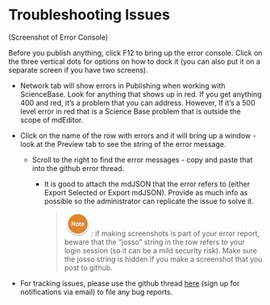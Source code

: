 # Troubleshooting Issues

\(Screenshot of Error Console\)

Before you publish anything, click F12 to bring up the error console. Click on the three vertical dots for options on how to dock it \(you can also put it on a separate screen if you have two screens\).

* Network tab will show errors in Publishing when working with ScienceBase.  Look for anything that shows up in red. If you get anything 400 and red, it’s a problem that you can address. However, If it’s a 500 level error in red that is a Science Base problem that is outside the scope of mdEditor. 

* Click on the name of the row with errors and it will bring up a window - look at the Preview tab to see the string of the error message. 

  * Scroll to the right to find the error messages - copy and paste that into the github error thread. 

    * It is good to attach the mdJSON that the error refers to \(either Export Selected or Export mdJSON\). Provide as much info as possible so the administrator can replicate the issue to solve it.

      > ![](/assets/NoteSmall.png): if making screenshots is part of your error report, beware that the “josso” string in the row refers to your login session \(so it can be a mild security risk\). Make sure the josso string is hidden if you make a screenshot that you post to github.

* For tracking issues, please use the github thread [here](https://github.com/adiwg/mdEditor/issues/128) \(sign up for notifications via email\) to file any bug reports.



